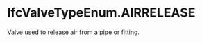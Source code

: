 IfcValveTypeEnum.AIRRELEASE
===========================
Valve used to release air from a pipe or fitting.


